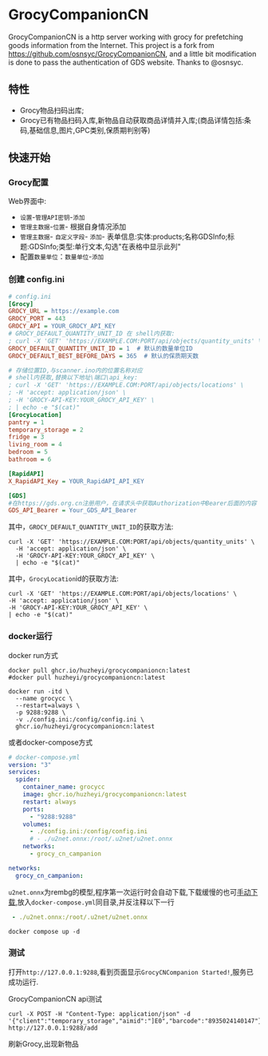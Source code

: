 # GrocyCompanionCN

GrocyCompanionCN is a http server working with grocy for prefetching goods information from the Internet. This project is a fork from https://github.com/osnsyc/GrocyCompanionCN, and a little bit modification is done to pass the authentication of GDS website.
Thanks to @osnsyc.

## 特性

- Grocy物品扫码出库;
- Grocy已有物品扫码入库,新物品自动获取商品详情并入库;(商品详情包括:条码,基础信息,图片,GPC类别,保质期判别等)

## 快速开始

### Grocy配置

Web界面中:
- `设置`-`管理API密钥`-`添加`
- `管理主数据`-`位置`- 根据自身情况添加
- `管理主数据`- `自定义字段`- `添加`- 表单信息:实体:products;名称GDSInfo;标题:GDSInfo;类型:单行文本,勾选"在表格中显示此列"
- 配置`数量单位`：`数量单位`-`添加`

### 创建 config.ini

```ini
# config.ini
[Grocy]
GROCY_URL = https://example.com
GROCY_PORT = 443
GROCY_API = YOUR_GROCY_API_KEY
# GROCY_DEFAULT_QUANTITY_UNIT_ID 在 shell内获取:
; curl -X 'GET' 'https://EXAMPLE.COM:PORT/api/objects/quantity_units' \  -H 'accept: application/json' \  -H 'GROCY-API-KEY:YOUR_GROCY_API_KEY' \  | echo -e "$(cat)"
GROCY_DEFAULT_QUANTITY_UNIT_ID = 1  # 默认的数量单位ID
GROCY_DEFAULT_BEST_BEFORE_DAYS = 365  # 默认的保质期天数

# 存储位置ID,与scanner.ino内的位置名称对应
# shell内获取,替换以下地址\端口\api_key:
; curl -X 'GET' 'https://EXAMPLE.COM:PORT/api/objects/locations' \
; -H 'accept: application/json' \
; -H 'GROCY-API-KEY:YOUR_GROCY_API_KEY' \
; | echo -e "$(cat)"
[GrocyLocation]
pantry = 1
temporary_storage = 2
fridge = 3
living_room = 4
bedroom = 5
bathroom = 6

[RapidAPI]
X_RapidAPI_Key = YOUR_RapidAPI_API_KEY

[GDS]
#在https://gds.org.cn注册用户，在请求头中获取Authorization中Bearer后面的内容
GDS_API_Bearer = Your_GDS_API_Bearer
```
其中，`GROCY_DEFAULT_QUANTITY_UNIT_ID`的获取方法:
```shell
curl -X 'GET' 'https://EXAMPLE.COM:PORT/api/objects/quantity_units' \
  -H 'accept: application/json' \
  -H 'GROCY-API-KEY:YOUR_GROCY_API_KEY' \
  | echo -e "$(cat)"
```

其中，`GrocyLocation`id的获取方法:
```shell
curl -X 'GET' 'https://EXAMPLE.COM:PORT/api/objects/locations' \
-H 'accept: application/json' \
-H 'GROCY-API-KEY:YOUR_GROCY_API_KEY' \
| echo -e "$(cat)"
```

### docker运行

docker run方式

```shell
docker pull ghcr.io/huzheyi/grocycompanioncn:latest
#docker pull huzheyi/grocycompanioncn:latest

docker run -itd \
  --name grocycc \
  --restart=always \
  -p 9288:9288 \
  -v ./config.ini:/config/config.ini \
  ghcr.io/huzheyi/grocycompanioncn:latest
```

或者docker-compose方式

```yml
# docker-compose.yml
version: "3"
services:
  spider:
    container_name: grocycc
    image: ghcr.io/huzheyi/grocycompanioncn:latest
    restart: always
    ports:
      - "9288:9288"
    volumes:
      - ./config.ini:/config/config.ini
      # - ./u2net.onnx:/root/.u2net/u2net.onnx
    networks:
      - grocy_cn_campanion

networks:
  grocy_cn_campanion:
```

`u2net.onnx`为rembg的模型,程序第一次运行时会自动下载,下载缓慢的也可[手动下载](https://github.com/danielgatis/rembg/releases/download/v0.0.0/u2net.onnx),放入`docker-compose.yml`同目录,并反注释以下一行
```yml
 - ./u2net.onnx:/root/.u2net/u2net.onnx
```

```shell
docker compose up -d
```

### 测试

打开`http://127.0.0.1:9288`,看到页面显示`GrocyCNCompanion Started!`,服务已成功运行.

GrocyCompanionCN api测试

```shell
curl -X POST -H "Content-Type: application/json" -d '{"client":"temporary_storage","aimid":"]E0","barcode":"8935024140147"}' http://127.0.0.1:9288/add
```

刷新Grocy,出现新物品

